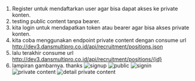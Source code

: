 1. Register untuk mendaftarkan user agar bisa dapat akses ke private konten.
2. testing public content tanpa bearer.
3. kita login untuk mendapatkan token atau bearer agar bisa akses private konten.
3. kita coba menggunakan endpoint private content dengan consume url http://dev3.dansmultipro.co.id/api/recruitment/positions.json
4. lalu terakhir consume url http://dev3.dansmultipro.co.id/api/recruitment/positions/{id}
5. lampiran gambarnya.
thanks
![signup](https://github.com/HasbulWafi6/dansmultipro/assets/78010449/e557f909-efb3-4427-80e1-1b7c5e1d565d)
![public](https://github.com/HasbulWafi6/dansmultipro/assets/78010449/a169b5c4-1007-4fe5-a578-9a6c5511cea7)
![signin](https://github.com/HasbulWafi6/dansmultipro/assets/78010449/6910f32d-f3fc-402f-a5c2-25ad104a3f37)
![private content](https://github.com/HasbulWafi6/dansmultipro/assets/78010449/f243c107-1518-4fe9-be48-60afd6c77b6b)
![detail private content](https://github.com/HasbulWafi6/dansmultipro/assets/78010449/a2f94c23-37b2-47e6-8181-faabd9aa706b)
